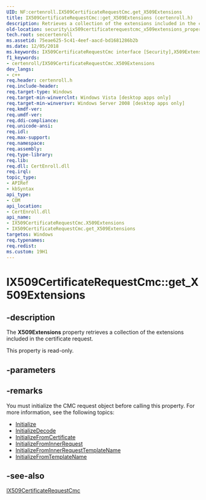 ```yaml
---
UID: NF:certenroll.IX509CertificateRequestCmc.get_X509Extensions
title: IX509CertificateRequestCmc::get_X509Extensions (certenroll.h)
description: Retrieves a collection of the extensions included in the certificate request.
old-location: security\ix509certificaterequestcmc_x509extensions_property.htm
tech.root: seccertenroll
ms.assetid: 75eae625-5c41-4eef-aacd-bd1681286b2b
ms.date: 12/05/2018
ms.keywords: IX509CertificateRequestCmc interface [Security],X509Extensions property, IX509CertificateRequestCmc.X509Extensions, IX509CertificateRequestCmc.get_X509Extensions, IX509CertificateRequestCmc::X509Extensions, IX509CertificateRequestCmc::get_X509Extensions, X509Extensions property [Security], X509Extensions property [Security],IX509CertificateRequestCmc interface, certenroll/IX509CertificateRequestCmc::X509Extensions, certenroll/IX509CertificateRequestCmc::get_X509Extensions, get_X509Extensions, security.ix509certificaterequestcmc_x509extensions_property
f1_keywords:
- certenroll/IX509CertificateRequestCmc.X509Extensions
dev_langs:
- c++
req.header: certenroll.h
req.include-header: 
req.target-type: Windows
req.target-min-winverclnt: Windows Vista [desktop apps only]
req.target-min-winversvr: Windows Server 2008 [desktop apps only]
req.kmdf-ver: 
req.umdf-ver: 
req.ddi-compliance: 
req.unicode-ansi: 
req.idl: 
req.max-support: 
req.namespace: 
req.assembly: 
req.type-library: 
req.lib: 
req.dll: CertEnroll.dll
req.irql: 
topic_type:
- APIRef
- kbSyntax
api_type:
- COM
api_location:
- CertEnroll.dll
api_name:
- IX509CertificateRequestCmc.X509Extensions
- IX509CertificateRequestCmc.get_X509Extensions
targetos: Windows
req.typenames: 
req.redist: 
ms.custom: 19H1
---
```


# IX509CertificateRequestCmc::get_X509Extensions


## -description


The <b>X509Extensions</b> property retrieves a collection of the extensions included in the certificate request.

This property is read-only.


## -parameters


## -remarks



You must initialize the CMC request object before calling this property. For more information, see the following topics:<ul>
<li>
<a href="https://docs.microsoft.com/windows/desktop/api/certenroll/nf-certenroll-ix509certificaterequest-initialize">Initialize</a>
</li>
<li>
<a href="https://docs.microsoft.com/windows/desktop/api/certenroll/nf-certenroll-ix509certificaterequestpkcs7-initializedecode">InitializeDecode</a>
</li>
<li>
<a href="https://docs.microsoft.com/windows/desktop/api/certenroll/nf-certenroll-ix509certificaterequestpkcs7-initializefromcertificate">InitializeFromCertificate</a>
</li>
<li>
<a href="https://docs.microsoft.com/windows/desktop/api/certenroll/nf-certenroll-ix509certificaterequestpkcs7-initializefrominnerrequest">InitializeFromInnerRequest</a>
</li>
<li>
<a href="https://docs.microsoft.com/windows/desktop/api/certenroll/nf-certenroll-ix509certificaterequestcmc-initializefrominnerrequesttemplatename">InitializeFromInnerRequestTemplateName</a>
</li>
<li>
<a href="https://docs.microsoft.com/windows/desktop/api/certenroll/nf-certenroll-ix509certificaterequestpkcs7-initializefromtemplatename">InitializeFromTemplateName</a>
</li>
</ul>





## -see-also




<a href="https://docs.microsoft.com/windows/desktop/api/certenroll/nn-certenroll-ix509certificaterequestcmc">IX509CertificateRequestCmc</a>
 

 

